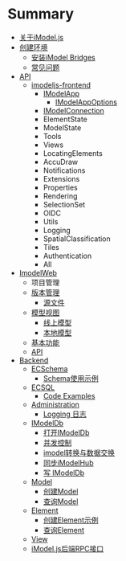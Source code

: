 # Summary

* [关于iModel.js](guan-yu-imodel-js.md)
* [创建环境](README.md)
  * [安装iModel Bridges](imodel-bridges.md)
  * [常见问题](chang-jian-wen-ti.md)
* [API](ying-yong-cheng-xu-jie-gou.md)
  * [imodeljs-frontend](ying-yong-cheng-xu-jie-gou/qian-duan.md)
    * [IModelApp](ying-yong-cheng-xu-jie-gou/qian-duan/package.md)
      * [IModelAppOptions](ying-yong-cheng-xu-jie-gou/qian-duan/package/imodelappoptions.md)
    * [IModelConnection](ying-yong-cheng-xu-jie-gou/qian-duan/imodelconnection.md)
    * ElementState
    * ModelState
    * Tools
    * Views
    * LocatingElements
    * AccuDraw
    * Notifications
    * Extensions
    * Properties
    * Rendering
    * SelectionSet
    * OIDC
    * Utils
    * Logging
    * SpatialClassification    
    * Tiles
    * Authentication
    * All
* [ImodelWeb](imodelweb.md)
  * 项目管理
  * [版本管理](imodelweb/ban-ben-guan-li.md)
    * [源文件](imodelweb/ban-ben-guan-li/yuan-wen-jian.md)
  * [模型视图](imodelweb/mo-xing-shi-tu.md)
    * [线上模型](imodelweb/xian-shang-mo-xing.md)
    * [本地模型](imodelweb/ben-di-mo-xing.md)
  * [基本功能](imodelweb/gong-neng.md)
  * [API](imodelweb/api.md)
* [Backend](backend.md)
  * [ECSchema](backend/ecschema/ecschema.md)
    * [Schema使用示例](backend/ecschema/chuang-jian-yu-shi-yong.md)
  * [ECSQL](backend/ECSQL/ecsql.md)
    * [Code Examples](backend/ECSQL/code-examples.md)
  * [Administration](backend/admin/administration.md)
    * [Logging 日志](backend/admin/logging-ri-zhi.md)
  * [IModelDb](backend/imodeldb/imodeldb.md)
    * [打开IModelDb](backend/imodeldb/da-kai-imodeldb.md)
    * [并发控制](backend/imodeldb/concurrency-control.md)
    * [imodel转换与数据交换](backend/imodeldb/imodelshu-ju-zhuan-huan-yu-jiao-hu.md)
    * [同步iModelHub](backend/imodeldb/tong-bu-imodelhub.md)
    * [写 IModelDb](backend/imodeldb/writing-to-an-imodeldb.md)
  * [Model](backend/models/models.md)
    * [创建Model](backend/models/create-models.md)
    * [查询Model](backend/models/fang-wen-models.md)
  * [Element](backend/elements/elements.md)
    * [创建Element示例](backend/elements/create-elements.md)
    * [查询Element](backend/elements/fang-wenelements.md)
  * [View](backend/view/view.md)
  * [iModel.js后端RPC接口](backend/imodeljshou-duan-rpc-jie-kou.md)


